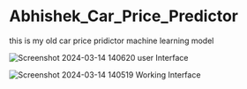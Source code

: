 # Abhishek_Car_Price_Predictor
this is my old car  price pridictor machine learning model

![Screenshot 2024-03-14 140620](https://github.com/abhirauniyar99/Abhishek_Car_Price_Predictor/assets/119151350/d7d75db5-e952-4623-a7ae-fe5f2bac93a5)
user Interface

![Screenshot 2024-03-14 140519](https://github.com/abhirauniyar99/Abhishek_Car_Price_Predictor/assets/119151350/7e96a5bf-58b3-4b97-af5f-685208f805e5)
Working Interface

